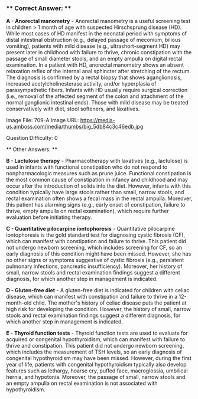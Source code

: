 ### ** Correct Answer: **

**A - Anorectal manometry** - Anorectal manometry is a useful screening test in children > 1 month of age with suspected Hirschsprung disease (HD). While most cases of HD manifest in the neonatal period with symptoms of distal intestinal obstruction (e.g., delayed passage of meconium, bilious vomiting), patients with mild disease (e.g., ultrashort-segment HD) may present later in childhood with failure to thrive, chronic constipation with the passage of small diameter stools, and an empty ampulla on digital rectal examination. In a patient with HD, anorectal manometry shows an absent relaxation reflex of the internal anal sphincter after stretching of the rectum. The diagnosis is confirmed by a rectal biopsy that shows aganglionosis, increased acetylcholinesterase activity, and/or hyperplasia of parasympathetic fibers. Infants with HD usually require surgical correction (i.e., removal of the affected segment of the colon and attachment of the normal ganglionic intestinal ends). Those with mild disease may be treated conservatively with diet, stool softeners, and laxatives.

Image File: 709-A
Image URL: https://media-us.amboss.com/media/thumbs/big_5db84c3c46edb.jpg

Question Difficulty: 0

** Other Answers: **

**B - Lactulose therapy** - Pharmacotherapy with laxatives (e.g., lactulose) is used in infants with functional constipation who do not respond to nonpharmacologic measures such as prune juice. Functional constipation is the most common cause of constipation in infancy and childhood and may occur after the introduction of solids into the diet. However, infants with this condition typically have large stools rather than small, narrow stools, and rectal examination often shows a fecal mass in the rectal ampulla. Moreover, this patient has alarming signs (e.g., early onset of constipation, failure to thrive, empty ampulla on rectal examination), which require further evaluation before initiating therapy.

**C - Quantitative pilocarpine iontophoresis** - Quantitative pilocarpine iontophoresis is the gold standard test for diagnosing cystic fibrosis (CF), which can manifest with constipation and failure to thrive. This patient did not undergo newborn screening, which includes screening for CF, so an early diagnosis of this condition might have been missed. However, she has no other signs or symptoms suggestive of cystic fibrosis (e.g., persistent pulmonary infections, pancreatic insufficiency). Moreover, her history of small, narrow stools and rectal examination findings suggest a different diagnosis, for which another step in management is indicated.

**D - Gluten-free diet** - A gluten-free diet is indicated for children with celiac disease, which can manifest with constipation and failure to thrive in a 12-month-old child. The mother's history of celiac disease puts the patient at high risk for developing the condition. However, the history of small, narrow stools and rectal examination findings suggest a different diagnosis, for which another step in management is indicated.

**E - Thyroid function tests** - Thyroid function tests are used to evaluate for acquired or congenital hypothyroidism, which can manifest with failure to thrive and constipation. This patient did not undergo newborn screening, which includes the measurement of TSH levels, so an early diagnosis of congenital hypothyroidism may have been missed. However, during the first year of life, patients with congenital hypothyroidism typically also develop features such as lethargy, hoarse cry, puffed face, macroglossia, umbilical hernia, and hypotonia. Moreover, the passage of small, narrow stools and an empty ampulla on rectal examination is not associated with hypothyroidism.

